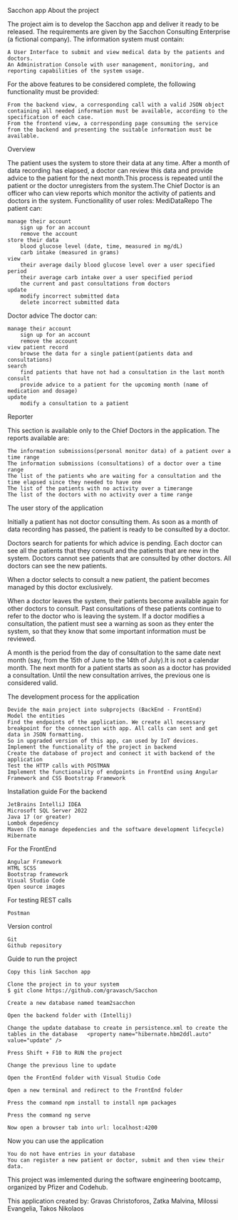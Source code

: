 Sacchon app
About the project

The project aim is to develop the Sacchon app and deliver it ready to be released. The requirements are given by the Sacchon Consulting Enterprise (a fictional company). The information system must contain:

    A User Interface to submit and view medical data by the patients and doctors.
    An Administration Console with user management, monitoring, and reporting capabilities of the system usage.

For the above features to be considered complete, the following functionality must be provided:

    From the backend view, a corresponding call with a valid JSON object containing all needed information must be available, according to the specification of each case.
    From the frontend view, a corresponding page consuming the service from the backend and presenting the suitable information must be available.

Overview

The patient uses the system to store their data at any time. After a month of data recording has elapsed, a doctor can review this data and provide advice to the patient for the next month.This process is repeated until the patient or the doctor unregisters from the system.The Chief Doctor is an officer who can view reports which monitor the activity of patients and doctors in the system.
Functionallity of user roles:
MediDataRepo
The patient can:

    manage their account
        sign up for an account
        remove the account
    store their data
        blood glucose level (date, time, measured in mg/dL)
        carb intake (measured in grams)
    view
        their average daily blood glucose level over a user specified period
        their average carb intake over a user specified period
        the current and past consultations from doctors
    update
        modify incorrect submitted data
        delete incorrect submitted data

Doctor advice
The doctor can:

    manage their account
        sign up for an account
        remove the account
    view patient record
        browse the data for a single patient(patients data and consultations)
    search
        find patients that have not had a consultation in the last month
    consult
        provide advice to a patient for the upcoming month (name of medication and dosage)
    update
        modify a consultation to a patient

Reporter

This section is available only to the Chief Doctors in the application. The reports available are:

    The information submissions(personal monitor data) of a patient over a time range
    The information submissions (consultations) of a doctor over a time range
    The list of the patients who are waiting for a consultation and the time elapsed since they needed to have one
    The list of the patients with no activity over a timerange
    The list of the doctors with no activity over a time range

The user story of the application

Initially a patient has not doctor consulting them. As soon as a month of data recording has passed, the patient is ready to be consulted by a doctor.

Doctors search for patients for which advice is pending. Each doctor can see all the patients that they consult and the patients that are new in the system. Doctors cannot see patients that are consulted by other doctors. All doctors can see the new patients.

When a doctor selects to consult a new patient, the patient becomes managed by this doctor exclusively.

When a doctor leaves the system, their patients become available again for other doctors to consult. Past consultations of these patients continue to refer to the doctor who is leaving the system. If a doctor modifies a consultation, the patient must see a warning as soon as they enter the system, so that they know that some important information must be reviewed.

A month is the period from the day of consultation to the same date next month (say, from the 15th of June to the 14th of July).It is not a calendar month. The next month for a patient starts as soon as a doctor has provided a consultation. Until the new consultation arrives, the previous one is considered valid.


The development process for the application

    Devide the main project into subprojects (BackEnd - FrontEnd)
    Model the entities
    Find the endpoints of the application. We create all necessary breakpoint for the connection with app. All calls can sent and get data in JSON formatting.
    So in upgraded version of this app, can used by IoT devices.
    Implement the functionality of the project in backend
    Create the database of project and connect it with backend of the application
    Test the HTTP calls with POSTMAN
    Implement the functionality of endpoints in FrontEnd using Angular Framework and CSS Bootstrap Framework

Installation guide
For the backend

    JetBrains IntelliJ IDEA
    Microsoft SQL Server 2022
    Java 17 (or greater)
    Lombok depedency
    Maven (To manage depedencies and the software development lifecycle)
    Hibernate

For the FrontEnd

    Angular Framework
    HTML SCSS
    Bootstrap framework
    Visual Studio Code
    Open source images

For testing REST calls

    Postman

Version control

    Git
    Github repository

Guide to run the project

    Copy this link Sacchon app

    Clone the project in to your system
    $ git clone https://github.com/gravasch/Sacchon

    Create a new database named team2sacchon

    Open the backend folder with (Intellij)

    Change the update database to create in persistence.xml to create the tables in the database   <property name="hibernate.hbm2ddl.auto" value="update" />

    Press Shift + F10 to RUN the project

    Change the previous line to update

    Open the FrontEnd folder with Visual Studio Code

    Open a new terminal and redirect to the FrontEnd folder

    Press the command npm install to install npm packages

    Press the command ng serve

    Now open a browser tab into url: localhost:4200

Now you can use the application

    You do not have entries in your database
    You can register a new patient or doctor, submit and then view their data.

This project was imlemented during the software engineering bootcamp, organized by Pfizer and Codehub.

This application created by: Gravas Christoforos, Zatka Malvina, Milossi Evangelia, Takos Nikolaos
